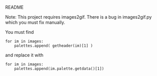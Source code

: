 README

Note: This project requires images2gif. There is a bug in images2gif.py which you must fix manually.

You must find

    for im in images:
        palettes.append( getheader(im)[1] )
and replace it with

    for im in images:
        palettes.append(im.palette.getdata()[1])
